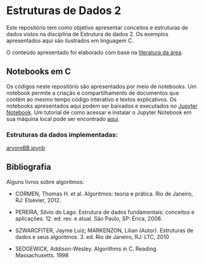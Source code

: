 # Estruturas de Dados 2

<div>
  <div id="intro">
    <p> Este repositório tem como objetivo apresentar conceitos e estruturas de dados vistos na disciplina de Estrutura de dados 2. Os exemplos apresentados aqui são ilustrados em linguagem C.</p> 
    <p>O conteúdo apresentado foi elaborado com base na <a href="#bibliografia">literatura da área</a>.</p>
  </div>

  <div>
    <h2>Notebooks em C</h2>
    <p>Os códigos neste repositório são apresentados por meio de notebooks. Um notebook permite a criação e compartilhamento de documentos que contêm ao mesmo tempo código interativo e textos explicativos. Os notebooks apresentados aqui podem ser baixados e executados no <a href="https://jupyter.org/">Jupyter Notebook</a>. Um tutorial de como acessar e instalar o Jupyter Notebook em sua máquina local pode ser encontrado <a href="https://medium.com/@pedrofullstack/introdu%C3%A7%C3%A3o-ao-jupyter-notebook-para-python-b2cf79cea31d#:~:text=Jupyter%20Notebook%20%C3%A9%20uma%20aplica%C3%A7%C3%A3o,c%C3%B3digo%20interativo%20e%20textos%20explicativos">aqui</a>.</p>
   <p>
       <h3>Estruturas da dados implementadas:</h3>
    <p><a href="https://github.com/jjbaqueta/Estruturas-de-Dados-2/blob/main/arvoreBB.ipynb">arvoreBB.ipynb</a></p>
</p>
  </div>
  
  <div id="bibliografia">
    <h2>Bibliografia</h2>
      <p>Alguns livros sobre algoritmos:</p>
      <ul>
        <li><p>CORMEN, Thomas H. et al. Algoritmos: teoria e prática. Rio de Janeiro, RJ: Elsevier, 2012.</p></li>
        <li><p>PEREIRA, Silvio do Lago. Estrutura de dados fundamentais: conceitos e aplicações. 12. ed. rev. e atual. São Paulo, SP: Érica, 2008.</p></li>
        <li><p>SZWARCFITER, Jayme Luiz; MARKENZON, Lilian (Autor). Estruturas de dados e seus algoritmos. 3. ed. Rio de Janeiro, RJ: LTC, 2010</p></li>
        <li><p>SEDGEWICK, Addison-Wesley. Algorithms in C. Reading. Massachusetts. 1998</p></li>
      </ul>
  </div>  
</div>
